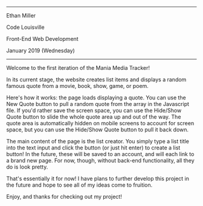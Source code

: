 ---------------------------

Ethan Miller

Code Louisville

Front-End Web Development

January 2019 (Wednesday)

---------------------------

Welcome to the first iteration of the Mania Media Tracker!

In its current stage, the website creates list items and displays a random famous quote from a movie, book, show, game, or poem.

Here's how it works: the page loads displaying a quote. You can use the New Quote button to pull a random quote from the array in the Javascript file. If you'd rather save the screen space, you can use the Hide/Show Quote button to slide the whole quote area up and out of the way. The quote area is automatically hidden on mobile screens to account for screen space, but you can use the Hide/Show Quote button to pull it back down.

The main content of the page is the list creator. You simply type a list title into the text input and click the button (or just hit enter) to create a list button! In the future, these will be saved to an account, and will each link to a brand new page. For now, though, without back-end functionality, all they do is look pretty.

That's essentially it for now! I have plans to further develop this project in the future and hope to see all of my ideas come to fruition.

Enjoy, and thanks for checking out my project!
